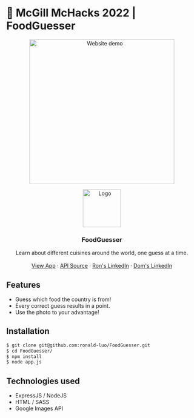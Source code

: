 # 🍔 McGill McHacks 2022 | FoodGuesser

<p align="center"><img src="#" alt="Website demo" height="382px"></p>

<p align="center">
    <img src="https://user-images.githubusercontent.com/67345874/150662458-a79a52c0-9649-4d80-b58c-5f43df3d4ce4.png" alt="Logo" width="100" height="100" style="object-fit:cover">
  </a>

  <h3 align="center">FoodGuesser</h3>

  <p align="center">
    Learn about different cuisines around the world, one guess at a time.
    <br />
    <br />
    <a href="https://foodguesser.ronald-luo.repl.co/">View App</a>
    ·
    <a href="https://www.npmjs.com/package/google-images">API Source</a>
    ·
    <a href="https://www.linkedin.com/in/ronald-luo-a0ba181a4/">Ron's LinkedIn</a>
    ·
    <a href="https://www.linkedin.com/in/dominic-ma-5a500a15a/">Dom's LinkedIn</a>
  </p>
</p>

## Features

- Guess which food the country is from!
- Every correct guess results in a point.
- Use the photo to your advantage!

## Installation

```bash
$ git clone git@github.com:ronald-luo/FoodGuesser.git
$ cd FoodGuesser/
$ npm install
$ node app.js
```

## Technologies used

- ExpressJS / NodeJS
- HTML / SASS
- Google Images API